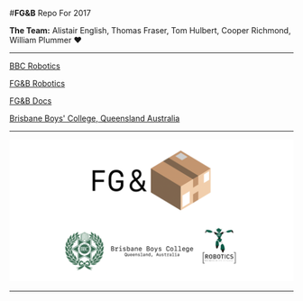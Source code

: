 #**FG&B** Repo For 2017

**The Team:** Alistair English, Thomas Fraser, Tom Hulbert, Cooper Richmond, William Plummer ​:heart:​

-------------------------------------------------------------

[BBC Robotics](https://bbcrobotics.org)

[FG&B Robotics](https://fgb.bbcrobotics.org)

[FG&B Docs](https://fg-b.github.io)

[Brisbane Boys' College, Queensland Australia](http://www.bbc.qld.edu.au)

-------------------------------------------------------------

![FG&B Logo](/images/FG&BFooter.png)

-------------------------------------------------------------
